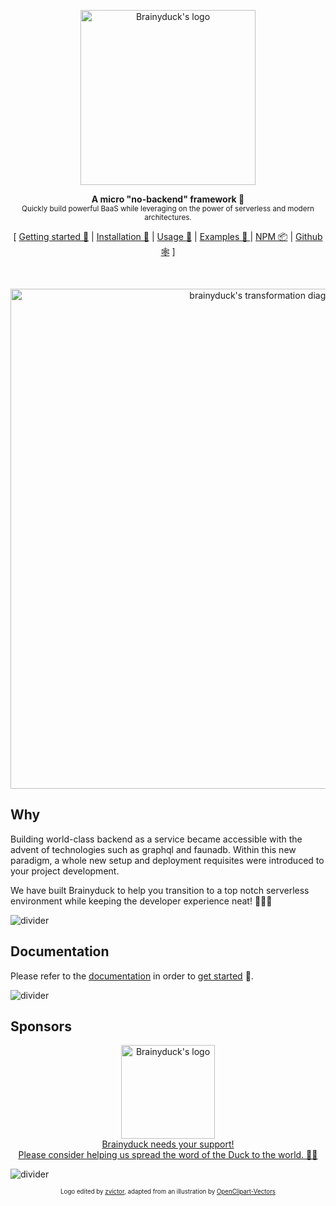 <p align="center">
  <picture>
    <source media="(prefers-color-scheme: dark)" srcset="https://cdn.jsdelivr.net/gh/zvictor/brainyduck@master/.media/logo-dark.png">
    <source media="(prefers-color-scheme: light)" srcset="https://cdn.jsdelivr.net/gh/zvictor/brainyduck@master/.media/logo-light.png">
    <img width="280px" alt="Brainyduck's logo" src="https://cdn.jsdelivr.net/gh/zvictor/brainyduck@master/.media/logo.png">
  </picture>
<p>

<p align="center">
  <strong>A micro "no-backend" framework 🤯</strong><br />
  <sub>Quickly build powerful BaaS while leveraging on the power of serverless and modern architectures.</sub>
</p>

<p align="center">
  [ <a href="https://zvictor.github.io/brainyduck/#/?id=getting-started">Getting started 🐣</a> | <a href="https://zvictor.github.io/brainyduck/#/?id=installation">Installation 🚜</a> | <a href="https://zvictor.github.io/brainyduck/#/?id=usage">Usage 🍗</a> | <a href="https://github.com/zvictor/brainyduck/tree/master/examples">Examples 🌈 </a> | <a href="https://www.npmjs.com/package/brainyduck">NPM 📦</a> | <a href="https://github.com/zvictor/brainyduck">Github 🕸</a> ]
</p>
<br />

<p align="center"><img width="800px" src="https://cdn.jsdelivr.net/gh/zvictor/brainyduck@master/.media/transformation.png" alt="brainyduck's transformation diagram" /><p>

## Why

Building world-class backend as a service became accessible with the advent of technologies such as graphql and faunadb. Within this new paradigm, a whole new setup and deployment requisites were introduced to your project development.

We have built Brainyduck to help you transition to a top notch serverless environment while keeping the developer experience neat! 🌈🍦🐥

![divider](https://raw.githubusercontent.com/zvictor/brainyduck/master/.media/divider.png)

## Documentation

Please refer to the [documentation](https://zvictor.github.io/brainyduck/#/?id=why) in order to [get started](https://zvictor.github.io/brainyduck/#/?id=getting-started) 🐣.

![divider](https://raw.githubusercontent.com/zvictor/brainyduck/master/.media/divider.png)

## Sponsors

<p align="center"><a style="color: inherit" href="https://github.com/sponsors/zvictor?utm_source=brainyduck&utm_medium=sponsorship&utm_campaign=brainyduck&utm_id=brainyduck"><img width="150px" src="https://cdn.jsdelivr.net/gh/zvictor/brainyduck@master/.media/duck.png" alt="Brainyduck's logo" /><br />
Brainyduck needs your support!<br />
Please consider helping us spread the word of the Duck to the world. 🐥🙏
</a>
<p>

![divider](https://raw.githubusercontent.com/zvictor/brainyduck/master/.media/divider.png)

<p align="center">
<sub><sup>Logo edited by <a href="https://github.com/zvictor">zvictor</a>, adapted from an illustration by <a href="https://pixabay.com/users/OpenClipart-Vectors-30363/?utm_source=link-attribution&amp;utm_medium=referral&amp;utm_campaign=image&amp;utm_content=1299735">OpenClipart-Vectors</a><sub><sup>
</p>
